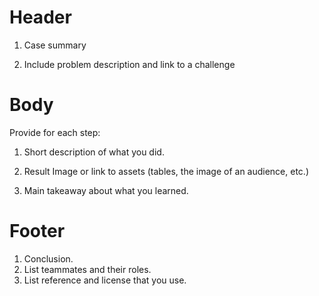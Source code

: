 # Header
1. Case summary

2. Include problem description and link to a challenge

# Body
Provide for each step:
1. Short description of what you did.

2. Result Image or link to assets (tables, the image of an audience, etc.)

3. Main takeaway about what you learned.

# Footer
1. Conclusion.
2. List teammates and their roles.
3. List reference and license that you use.

